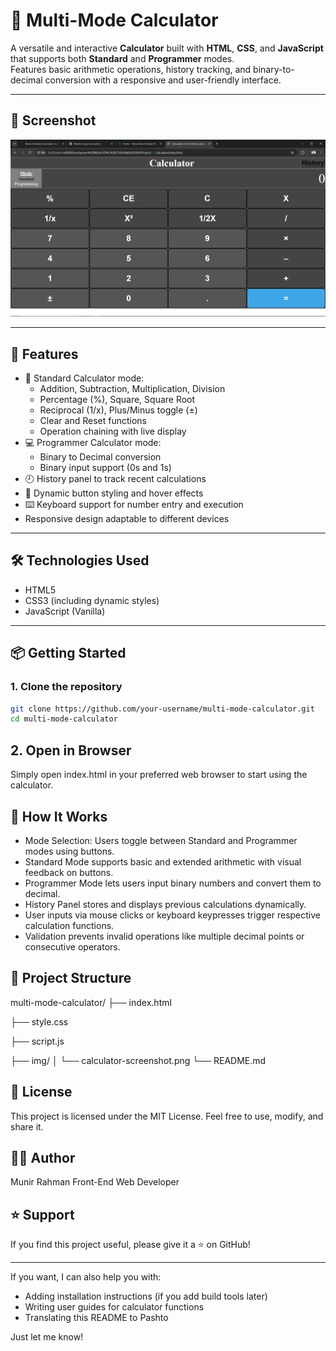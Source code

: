 # 🧮 Multi-Mode Calculator

A versatile and interactive **Calculator** built with **HTML**, **CSS**, and **JavaScript** that supports both **Standard** and **Programmer** modes.  
Features basic arithmetic operations, history tracking, and binary-to-decimal conversion with a responsive and user-friendly interface.

---

## 📸 Screenshot

![Calculator Screenshot](./img/calculator.png)

---

## 🚀 Features

- 🔢 Standard Calculator mode:
  - Addition, Subtraction, Multiplication, Division
  - Percentage (%), Square, Square Root
  - Reciprocal (1/x), Plus/Minus toggle (±)
  - Clear and Reset functions
  - Operation chaining with live display
- 💻 Programmer Calculator mode:
  - Binary to Decimal conversion
  - Binary input support (0s and 1s)
- 🕘 History panel to track recent calculations
- 🎨 Dynamic button styling and hover effects
- ⌨️ Keyboard support for number entry and execution
- Responsive design adaptable to different devices

---

## 🛠️ Technologies Used

- HTML5  
- CSS3 (including dynamic styles)  
- JavaScript (Vanilla)

---

## 📦 Getting Started

### 1. Clone the repository

```bash
git clone https://github.com/your-username/multi-mode-calculator.git
cd multi-mode-calculator
```

## 2. Open in Browser
Simply open index.html in your preferred web browser to start using the calculator.

## 🧠 How It Works
- Mode Selection: Users toggle between Standard and Programmer modes using buttons.
- Standard Mode supports basic and extended arithmetic with visual feedback on buttons.
- Programmer Mode lets users input binary numbers and convert them to decimal.
- History Panel stores and displays previous calculations dynamically.
- User inputs via mouse clicks or keyboard keypresses trigger respective calculation functions.
- Validation prevents invalid operations like multiple decimal points or consecutive operators.

## 📁 Project Structure
multi-mode-calculator/
├── index.html

├── style.css

├── script.js

├── img/
│   └── calculator-screenshot.png
└── README.md

## 📄 License
This project is licensed under the MIT License.
Feel free to use, modify, and share it.

## 👨‍💻 Author
Munir Rahman
Front-End Web Developer

## ⭐ Support
If you find this project useful, please give it a ⭐ on GitHub!


---

If you want, I can also help you with:

- Adding installation instructions (if you add build tools later)
- Writing user guides for calculator functions
- Translating this README to Pashto

Just let me know!
